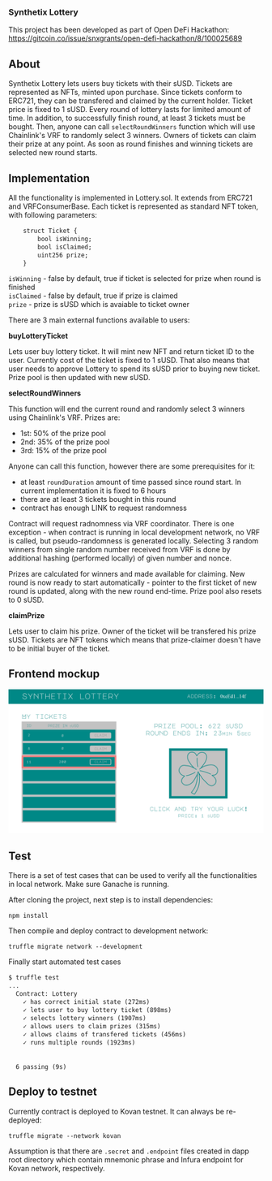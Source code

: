 ### Synthetix Lottery

This project has been developed as part of Open DeFi Hackathon:  
https://gitcoin.co/issue/snxgrants/open-defi-hackathon/8/100025689

## About

Synthetix Lottery lets users buy tickets with their sUSD. Tickets are represented as NFTs, minted upon purchase. Since tickets conform to ERC721, they can be transfered and claimed by the current holder. Ticket price is fixed to 1 sUSD. Every round of lottery lasts for limited amount of time. In addition, to successfully finish round, at least 3 tickets must be bought. Then, anyone can call `selectRoundWinners` function which will use Chainlink's VRF to randomly select 3 winners. Owners of tickets can claim their prize at any point. As soon as round finishes and winning tickets are selected new round starts.

## Implementation

All the functionality is implemented in Lottery.sol. It extends from ERC721 and VRFConsumerBase. Each ticket is represented as standard NFT token, with following parameters:

```
    struct Ticket {
        bool isWinning;
        bool isClaimed;
        uint256 prize;
    }
```

`isWinning` - false by default, true if ticket is selected for prize when round is finished  
`isClaimed` - false by default, true if prize is claimed  
`prize` - prize is sUSD which is avaiable to ticket owner

There are 3 main external functions available to users:

**buyLotteryTicket**

Lets user buy lottery ticket. It will mint new NFT and return ticket ID to the user. Currently cost of the ticket is fixed to 1 sUSD. That also means that user needs to approve Lottery to spend its sUSD prior to buying new ticket. Prize pool is then updated with new sUSD.

**selectRoundWinners**

This function will end the current round and randomly select 3 winners using Chainlink's VRF. Prizes are:

- 1st: 50% of the prize pool
- 2nd: 35% of the prize pool
- 3rd: 15% of the prize pool

Anyone can call this function, however there are some prerequisites for it:

- at least `roundDuration` amount of time passed since round start. In current implementation it is fixed to 6 hours
- there are at least 3 tickets bought in this round
- contract has enough LINK to request randomness

Contract will request radnomness via VRF coordinator. There is one exception - when contract is running in local development network, no VRF is called, but pseudo-randomness is generated locally. Selecting 3 random winners from single random number received from VRF is done by additional hashing (performed locally) of given number and nonce.

Prizes are calculated for winners and made available for claiming. New round is now ready to start automatically - pointer to the first ticket of new round is updated, along with the new round end-time. Prize pool also resets to 0 sUSD.

**claimPrize**

Lets user to claim his prize. Owner of the ticket will be transfered his prize sUSD. Tickets are NFT tokens which means that prize-claimer doesn't have to be initial buyer of the ticket.

## Frontend mockup
![title](./synthetix_lottery.png)

## Test

There is a set of test cases that can be used to verify all the functionalities in local network. Make sure Ganache is running.

After cloning the project, next step is to install dependencies:

```
npm install
```

Then compile and deploy contract to development network:

```
truffle migrate network --development
```

Finally start automated test cases

```
$ truffle test
...
  Contract: Lottery
    ✓ has correct initial state (272ms)
    ✓ lets user to buy lottery ticket (898ms)
    ✓ selects lottery winners (1907ms)
    ✓ allows users to claim prizes (315ms)
    ✓ allows claims of transfered tickets (456ms)
    ✓ runs multiple rounds (1923ms)


  6 passing (9s)
```

## Deploy to testnet

Currently contract is deployed to Kovan testnet. It can always be re-deployed:

```
truffle migrate --network kovan
```

Assumption is that there are `.secret` and `.endpoint` files created in dapp root directory which contain mnemonic phrase and Infura endpoint for Kovan network, respectively.

